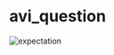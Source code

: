 # avi_question
![expectation](https://user-images.githubusercontent.com/2294858/185012772-350e93c8-db6d-4658-8cc1-302b93ca68f9.png)
